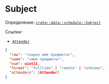 # Subject

Определение: [`crate::data::schedule::Subject`](/src/data/schedule/mod.rs?blame=1#L110)

Ссылки:
- [`Attender`](/doc/ru/object/attender.md)

```json
{
  "raw": "<сырое имя предмета>",
  "name": "<имя предмета>",
  "num": uint32,
  "format": "fulltime" | "remote" | "unknown",
  "attenders": [Attender]
}
```